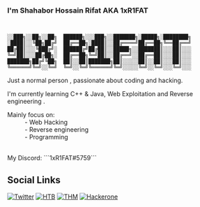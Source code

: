 
### I'm Shahabor Hossain Rifat AKA 1xR1FAT


```ascii


░░███╗░░██╗░░██╗  ██████╗░░░███╗░░███████╗░█████╗░████████╗
░████║░░╚██╗██╔╝  ██╔══██╗░████║░░██╔════╝██╔══██╗╚══██╔══╝
██╔██║░░░╚███╔╝░  ██████╔╝██╔██║░░█████╗░░███████║░░░██║░░░
╚═╝██║░░░██╔██╗░  ██╔══██╗╚═╝██║░░██╔══╝░░██╔══██║░░░██║░░░
███████╗██╔╝╚██╗  ██║░░██║███████╗██║░░░░░██║░░██║░░░██║░░░
╚══════╝╚═╝░░╚═╝  ╚═╝░░╚═╝╚══════╝╚═╝░░░░░╚═╝░░╚═╝░░░╚═╝░░░

```
Just a normal person , passionate about coding and hacking.

I'm currently learning C++ & Java, Web Exploitation and Reverse engineering .

 <dt>Mainly focus on:</dt>
  <dd>              - Web Hacking</dd>
  <dd>              - Reverse engineering</dd>
  <dd>              - Programming</dd>
</dl>


<dl> 
</dl>

<br>
My Discord: ```1xR1FAT#5759```
<br>
<dl> 
</dl>




## Social Links

[![Twitter](https://img.shields.io/badge/-Twitter-000000?style=flat&logo=Twitter&logoColor=00acee)](https://twitter.com/1xR1Fat)
[![HTB](https://img.shields.io/badge/-HackTheBox-000000?style=flat&logo=codesandbox&logoColor=9FEF00)](https://app.hackthebox.com/users/622396)
[![THM](https://img.shields.io/badge/-TryHackMe-000000?style=flat&logo=icloud&logoColor=gray)](https://tryhackme.com/p/hackjunior90)
[![Hackerone](https://img.shields.io/badge/-hackerone-black?logo=hackerone&color=gray&style=flat)](https://hackerone.com/1xr1fat?type=user)
